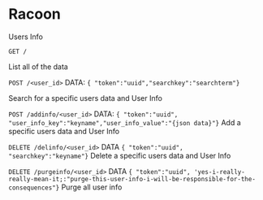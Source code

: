 # Racoon

Users Info

`GET /`

List all of the data

`POST /<user_id>` DATA: `{ "token":"uuid","searchkey":"searchterm"}`

Search for a specific users data and User Info

`POST /addinfo/<user_id>` DATA: `{ "token":"uuid", "user_info_key":"keyname","user_info_value":"{json data}"}`
Add a specific users data and User Info

`DELETE /delinfo/<user_id>` DATA `{ "token":"uuid", "searchkey":"keyname"}`
Delete a specific users data and User Info

`DELETE /purgeinfo/<user_id>` DATA `{ "token":"uuid", 'yes-i-really-really-mean-it;:"purge-this-user-info-i-will-be-responsible-for-the-consequences"}`
Purge all user info